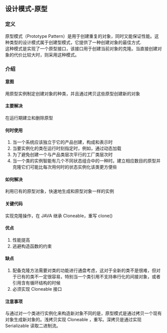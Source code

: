 ## 设计模式-原型

### 定义
原型模式（Prototype Pattern）是用于创建重复的对象，同时又能保证性能。这种类型的设计模式属于创建型模式，它提供了一种创建对象的最佳方式.  
这种模式是实现了一个原型接口，该接口用于创建当前对象的克隆。当直接创建对象的代价比较大时，则采用这种模式。

### 介绍

#### 意图
用原型实例制定创建对象的种类，并且通过拷贝这些原型创建新的对象

#### 主要解决
在运行期建立和删除原型

#### 何时使用
1. 当一个系统应该独立于它的产品创建，构成和表示时
2. 当要实例化的类在运行时刻指定时，例如，通过动态加载
3. 为了避免创建一个与产品类层次平行的工厂类层次时
4. 当一个类的实例智能有几个不同状态组合中的一种时。建立相应数目的原型并克隆它们可能比每次用何时的状态实例化该类更方便些

#### 如何解决
利用已有的原型对象，快速地生成和原型对象一样的实例

#### 关键代码
实现克隆操作，在 JAVA 继承 Cloneable，重写 clone()

#### 优点
1. 性能提高
2. 逃避构造函数的约束

#### 缺点
1. 配备克隆方法需要对类的功能进行通盘考虑，这对于全新的类不是很难，但对于已有的类不一定很容易，特别当一个类引用不支持串行化的间接对象，或者引用含有循环结构的时候
2. 必须实现 Cloneable 接口

#### 注意事项
与通过对一个类进行实例化来构造新对象不同的是，原型模式是通过拷贝一个现有对象生成新对象的。浅拷贝实现 Cloneable ，重写。深拷贝是通过实现 Serializable 读取二进制流。